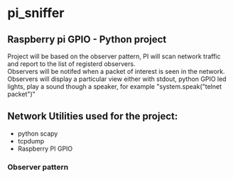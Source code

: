# pi_sniffer
## Raspberry pi GPIO - Python project
Project will be based on the observer pattern, PI will scan network traffic and report to the list of registerd observers.  
Observers will be notifed when a packet of interest is seen in the network.   
Observers will display a particular view either with stdout, python GPIO led lights, play a sound though a speaker, for example       "system.speak("telnet packet")"
  
## Network Utilities used for the project:   
* python scapy  
* tcpdump
* Raspberry PI GPIO  

### Observer pattern
